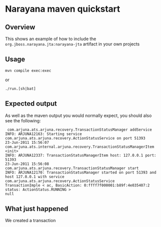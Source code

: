 # Narayana maven quickstart

## Overview

This shows an example of how to include the `org.jboss.narayana.jta:narayana-jta`
 artifact in your own projects


## Usage

```
mvn compile exec:exec
```

or

```
./run.[sh|bat]
```


## Expected output

As well as the maven output you would normally expect, you should also see the following:

```
 com.arjuna.ats.arjuna.recovery.TransactionStatusManager addService
INFO: ARJUNA12163: Starting service com.arjuna.ats.arjuna.recovery.ActionStatusService on port 51393
23-Jun-2011 15:56:07 com.arjuna.ats.internal.arjuna.recovery.TransactionStatusManagerItem <init>
INFO: ARJUNA12337: TransactionStatusManagerItem host: 127.0.0.1 port: 51393
23-Jun-2011 15:56:08 com.arjuna.ats.arjuna.recovery.TransactionStatusManager start
INFO: ARJUNA12170: TransactionStatusManager started on port 51393 and host 127.0.0.1 with service com.arjuna.ats.arjuna.recovery.ActionStatusService
TransactionImple < ac, BasicAction: 0:ffff7f000001:b89f:4e035407:2 status: ActionStatus.RUNNING >
null
```

## What just happened

We created a transaction
